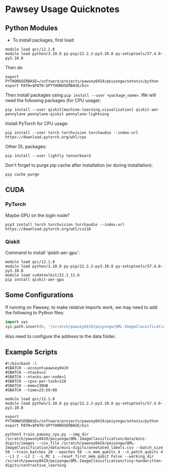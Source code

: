 # Pawsey Usage Quicknotes

## Python Modules

- To install packages, first load:
```shell
module load gcc/12.1.0
module load python/3.10.8 py-pip/22.2.2-py3.10.8 py-setuptools/57.4.0-py3.10.8
```

Then do
```shell
export PYTHONUSERBASE=/software/projects/pawsey0419/peiyongw/setonix/python
export PATH=$PATH:$PYTHONUSERBASE/bin
```
Then install packages using `pip install --user <package_name>`. We will need the following packages (for CPU usage):
```shell
pip install --user qiskit[machine-learning,visualization] qiskit-aer pennylane pennylane-qiskit pennylane-lightning
```

Install PyTorch for CPU usage:
```shell
pip install --user torch torchvision torchaudio --index-url https://download.pytorch.org/whl/cpu
```

Other DL packages:
```shell
pip install --user lightly tensorboard
```

Don't forget to purge pip cache after installation (or during installation):
```shell
pip cache purge
```
## CUDA
### PyTorch
Maybe GPU on the login node?
```shell
pip3 install torch torchvision torchaudio --index-url https://download.pytorch.org/whl/cu118
```
### Qiskit
Command to install 'qiskit-aer-gpu':
```shell
module load gcc/12.1.0
module load python/3.10.8 py-pip/22.2.2-py3.10.8 py-setuptools/57.4.0-py3.10.8
module load cudatoolkit/22.3_11.6
pip install qiskit-aer-gpu
```

## Some Configurations

If running on Pawsey, to make relative imports work, we may need to add the following to Python files:
```python
import sys
sys.path.insert(0, '/scratch/pawsey0419/peiyongw/QML-ImageClassification')
```
Also need to configure the address to the data folder.



## Example Scripts

```shell
#!/bin/bash -l
#SBATCH --account=pawsey0419
#SBATCH --ntasks=1
#SBATCH --ntasks-per-node=1
#SBATCH --cpus-per-task=128
#SBATCH --mem=230GB
#SBATCH --time=23:59:00

module load gcc/12.1.0
module load python/3.10.8 py-pip/22.2.2-py3.10.8 py-setuptools/57.4.0-py3.10.8

export PYTHONUSERBASE=/software/projects/pawsey0419/peiyongw/setonix/python
export PATH=$PATH:$PYTHONUSERBASE/bin

python3 train_pawsey_cpu.py --img_dir /scratch/pawsey0419/peiyongw/QML-ImageClassification/data/mini-digits/images --csv_file /scratch/pawsey0419/peiyongw/QML-ImageClassification/data/mini-digits/annotated_labels.csv --batch_size 50 --train_batches 20 --epoches 50 --n_mem_qubits 4 --n_patch_qubits 4 --L1 2 --L2 2 --L_MC 1 --reset_first_mem_qubit False --working_dir /scratch/pawsey0419/peiyongw/QML-ImageClassification/tiny-handwritten-digits/contrastive_learning
```